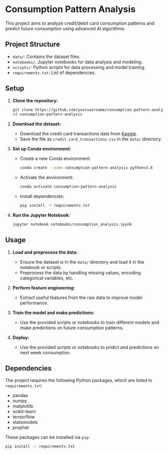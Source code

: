 # Consumption Pattern Analysis

This project aims to analyze credit/debit card consumption patterns and predict future consumption using advanced AI algorithms.

## Project Structure

- `data/`: Contains the dataset files.
- `notebooks/`: Jupyter notebooks for data analysis and modeling.
- `scripts/`: Python scripts for data processing and model training.
- `requirements.txt`: List of dependencies.

## Setup

1. **Clone the repository:**
    ```sh
    git clone https://github.com/yourusername/consumption-pattern-analysis.git
    cd consumption-pattern-analysis
    ```

2. **Download the dataset:**
    - Download the credit card transactions data from [Kaggle](https://www.kaggle.com/datasets/ealtman2019/credit-card-transactions?select=User0_credit_card_transactions.csv).
    - Save the file as `credit_card_transactions.csv` in the `data/` directory.

3. **Set up Conda environment:**
    - Create a new Conda environment:
      ```sh
      conda create --name consumption-pattern-analysis python=3.8
      ```
    - Activate the environment:
      ```sh
      conda activate consumption-pattern-analysis
      ```
    - Install dependencies:
      ```sh
      pip install -r requirements.txt
      ```

4. **Run the Jupyter Notebook:**
    ```sh
    jupyter notebook notebooks/consumption_analysis.ipynb
    ```

## Usage

1. **Load and preprocess the data:**
    - Ensure the dataset is in the `data/` directory and load it in the notebook or scripts.
    - Preprocess the data by handling missing values, encoding categorical variables, etc.

2. **Perform feature engineering:**
    - Extract useful features from the raw data to improve model performance.

3. **Train the model and make predictions:**
    - Use the provided scripts or notebooks to train different models and make predictions on future consumption patterns.

4. **Deploy:**
    - Use the provided scripts or notebooks to  pridict and predictions on next week consumption.   

## Dependencies

The project requires the following Python packages, which are listed in `requirements.txt`:
- pandas
- numpy
- matplotlib
- scikit-learn
- tensorflow
- statsmodels
- prophet

These packages can be installed via `pip`:
```sh
pip install -r requirements.txt